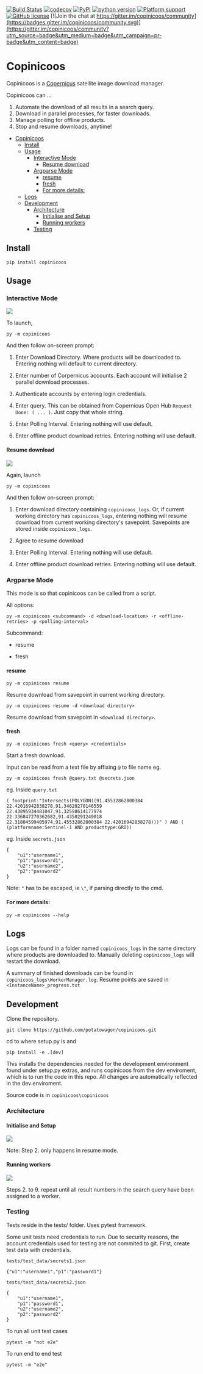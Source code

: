 [![Build Status](https://travis-ci.org/potatowagon/copinicoos.svg?branch=master)](https://travis-ci.org/potatowagon/copinicoos)
[![codecov](https://codecov.io/gh/potatowagon/copinicoos/branch/master/graph/badge.svg)](https://codecov.io/gh/potatowagon/copinicoos)
[![PyPI](https://img.shields.io/pypi/v/copinicoos)](https://pypi.org/project/copinicoos/)
[![python version](https://img.shields.io/badge/python-3.6%20%7C%203.7-blue.svg)](https://pypi.org/project/copinicoos/)
[![Platform support](https://img.shields.io/badge/platform-windows%20%7C%20macos%20%7C%20linux-lightgrey.svg)](https://travis-ci.org/potatowagon/copinicoos)
[![GitHub license](https://img.shields.io/github/license/potatowagon/copinicoos)](https://github.com/potatowagon/copinicoos/blob/master/LICENSE) 
[![Join the chat at https://gitter.im/copinicoos/community](https://badges.gitter.im/copinicoos/community.svg)](https://gitter.im/copinicoos/community?utm_source=badge&utm_medium=badge&utm_campaign=pr-badge&utm_content=badge)

# Copinicoos
Copinicoos is a <a href="https://scihub.copernicus.eu/dhus/#/home">Copernicus</a> satellite image download manager. 

Copinicoos can ...
1. Automate the download of all results in a search query. 
2. Download in parallel processes, for faster downloads. 
3. Manage polling for offline products. 
4. Stop and resume downloads, anytime!

- [Copinicoos](#copinicoos)
  - [Install](#install)
  - [Usage](#usage)
    - [Interactive Mode](#interactive-mode)
      - [Resume download](#resume-download)
    - [Argparse Mode](#argparse-mode)
      - [resume](#resume)
      - [fresh](#fresh)
      - [For more details:](#for-more-details)
  - [Logs](#logs)
  - [Development](#development)
    - [Architecture](#architecture)
      - [Initialise and Setup](#initialise-and-setup)
      - [Running workers](#running-workers)
    - [Testing](#testing)

## Install

```
pip install copinicoos
```

## Usage
### Interactive Mode

![](img/i_mode.gif)

To launch,
```
py -m copinicoos
```
And then follow on-screen prompt:

1. Enter Download Directory. Where products will be downloaded to. Entering nothing will default to current directory.
   
2. Enter number of Corpernicus accounts. Each account will initialise 2 parallel download processes.
   
3. Authenticate accounts by entering login credentials.
   
4. Enter query. This can be obtained from Copernicus Open Hub `Request Done: ( ... )`. Just copy that whole string.

5. Enter Polling Interval. Entering nothing will use default.

6. Enter offline product download retries. Entering nothing will use default.

#### Resume download
![](img/i_mode_resume.gif)

Again, launch 
```
py -m copinicoos
```
And then follow on-screen prompt:

1. Enter download directory containing `copinicoos_logs`. Or, if current working directory has `copinicoos_logs`, entering nothing will resume download from current working directory's savepoint. Savepoints are stored inside `copinicoos_logs`.

2. Agree to resume download 

3. Enter Polling Interval. Entering nothing will use default.

4. Enter offline product download retries. Entering nothing will use default.

### Argparse Mode

This mode is so that copinicoos can be called from a script.

All options:
```
py -m copinicoos <subcommand> -d <download-location> -r <offline-retries> -p <polling-interval>
```
Subcommand:
- resume 

- fresh

#### resume

```
py -m copinicoos resume
```
Resume download from savepoint in current working directory.

```
py -m copinicoos resume -d <download directory>
```
Resume download from savepoint in `<download directory>`.

#### fresh
```
py -m copinicoos fresh <query> <credentials>
```
Start a fresh download. 

Input can be read from a text file by affixing `@` to file name eg.

```
py -m copinicoos fresh @query.txt @secrets.json
```

eg. Inside `query.txt`
```
( footprint:"Intersects(POLYGON((91.45532862800384 22.42016942838278,91.34620270146559 22.43895934481047,91.32598614177974 22.336847270362682,91.4350291249018 22.31804599405974,91.45532862800384 22.42016942838278)))" ) AND ( (platformname:Sentinel-1 AND producttype:GRD))
```

eg. Inside `secrets.json`
```
{
    "u1":"username1",
    "p1":"password1",
    "u2":"username2",
    "p2":"password2"
}
```

Note: `"` has to be escaped, ie `\"`, if parsing directly to the cmd.

#### For more details:
```
py -m copinicoos --help
```

## Logs
Logs can be found in a folder named `copinicoos_logs` in the same directory where products are downloaded to. Manually deleting `copinicoos_logs` will restart the download.

A summary of finished downloads can be found in `copinicoos_logs\WorkerManager.log`. Resume points are saved in `<InstanceName>_progress.txt`

## Development
Clone the repository.
```
git clone https://github.com/potatowagon/copinicoos.git
```

cd to where setup.py is and
```
pip install -e .[dev]
```
This installs the dependencies needed for the development environment found under setup.py extras, and runs copinicoos from the dev enviroment, which is to run the code in this repo. All changes are automatically reflected in the dev enviroment. 

Source code is in `copinicoos\copinicoos`

### Architecture

#### Initialise and Setup
![](img/init.png)

Note: Step 2. only happens in resume mode.

#### Running workers
![](img/run_worker.png)

Steps 2. to 9. repeat until all result numbers in the search query have been assigned to a worker.

### Testing

Tests reside in the tests/ folder. Uses pytest framework.

Some unit tests need credentials to run. Due to security reasons, the account credentials used for testing are not commited to git. First, create test data with credentials.

`tests/test_data/secrets1.json`
```
{"u1":"username1","p1":"password1"}
```

`tests/test_data/secrets2.json`
```
{
    "u1":"username1",
    "p1":"password1",
    "u2":"username2",
    "p2":"password2"
}
```

To run all unit test cases
```
pytest -m "not e2e"
```

To run end to end test
```
pytest -m "e2e"
```
